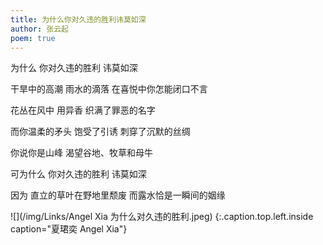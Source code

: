 ```yaml
---
title: 为什么你对久违的胜利讳莫如深
author: 张云起
poem: true
---
```

为什么 你对久违的胜利
讳莫如深

干旱中的高潮
雨水的滴落
在喜悦中你怎能闭口不言

花丛在风中 用异香
织满了罪恶的名字

而你温柔的矛头
饱受了引诱
刺穿了沉默的丝绸

你说你是山峰
渴望谷地、牧草和母牛

可为什么 你对久违的胜利 讳莫如深

因为
直立的草叶在野地里颓废
而露水恰是一瞬间的姻缘

![](/img/Links/Angel Xia 为什么对久违的胜利.jpeg)
{:.caption.top.left.inside caption="夏珺奕 Angel Xia"}
